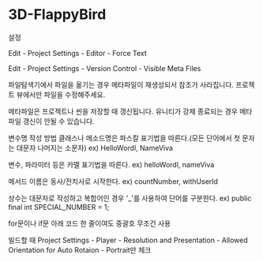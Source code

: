 # 3D-FlappyBird

설정

Edit - Project Settings - Editor - Force Text

Edit - Project Settings - Version Control - Visible Meta Files

파일탐색기에서 파일을 옮기는 경우 메타파일이 재생성되서 참조가 사라집니다.
프로젝트 뷰에서만 파일을 수정해주세요.

메타파일은 프로젝트나 씬을 저장할 때 갱신됩니다. 유니티가 강제 종료되는 경우 메타파일 갱신이 안될 수 있습니다.

변수명 작성 방법
클래스나 메소드명은 파스칼 표기법을 따른다.(모든 단어에서 첫 문자는 대문자 나머지는 소문자)
ex) HelloWordl, NameViva

변수, 파라미터 등은 카멜 표기법을 따른다.
ex) helloWordl, nameViva

메서드 이름은 동사/전치사로 시작한다.
ex) countNumber, withUserId

상수는 대문자로 작성하고 복합어인 경우 '_'를 사용하여 단어를 구분한다.
ex) public final int SPECIAL_NUMBER = 1;

for문이나 if문 아래 코드 한 줄이여도 중괄호 무조건 사용

빌드할 때
Project Settings - Player - Resolution and Presentation - Allowed Orientation for Auto Rotaion - Portrait만 체크
